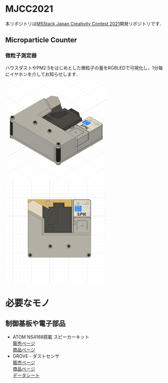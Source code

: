 # MJCC2021
本リポジトリは[M5Stack Japan Creativity Contest 2021](https://info.switch-science.com/m5stack-creativity-contest-2021)開発リポジトリです． 

## Microparticle Counter
### 微粒子測定器  
ハウスダストやPM2.5をはじめとした微粒子の量をRGBLEDで可視化し，1分毎にイヤホンを介してお知らせします．  
<img src="./doc/MicroparticleCounter1.png" width="320px">
<img src="./doc/MicroparticleCounter2.png" width="320px">

# 必要なモノ
## 制御基板や電子部品
 * ATOM NS4168搭載 スピーカーキット  
   [販売ページ](https://ssci.to/7092)  
   [商品ページ](https://docs.m5stack.com/en/atom/atom_spk?id=product-features)    
 * GROVE - ダストセンサ  
   [販売ページ](https://ssci.to/3081)  
   [商品ページ](https://wiki.seeedstudio.com/jp/Grove-Dust_Sensor/)  
   [データシート](https://files.seeedstudio.com/wiki/Grove_Dust_Sensor/resource/Grove_-_Dust_sensor.pdf)  